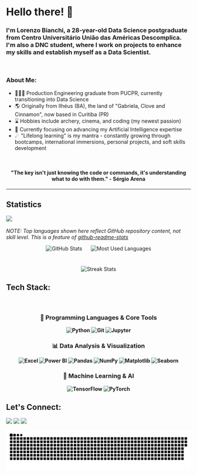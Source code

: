 # Hello there! 👋 

### I'm Lorenzo Bianchi, a 28-year-old Data Science postgraduate from Centro Universitário União das Américas Descomplica. I'm also a DNC student, where I work on projects to enhance my skills and establish myself as a Data Scientist.

<br/>

### About Me:

* 👩🏻‍🎓 Production Engineering graduate from PUCPR, currently transitioning into Data Science
* 🌎 Originally from Ilhéus (BA), the land of "Gabriela, Clove and Cinnamon", now based in Curitiba (PR)
* ⌛ Hobbies include archery, cinema, and coding (my newest passion)
* 🚀 Currently focusing on advancing my Artificial Intelligence expertise
* ☄ "Lifelong learning" is my mantra - constantly growing through bootcamps, international immersions, personal projects, and soft skills development

<br/>

<h4 align="center">"The key isn't just knowing the code or commands, it's understanding what to do with them." - Sérgio Arena </h4>

--------------------------------------------------------------

## Statistics
![](https://komarev.com/ghpvc/?username=Laurentius96&color=blue&style=flat&label=Profile+Views)

_NOTE: Top languages shown here reflect GitHub repository content, not skill level. This is a feature of [github-readme-stats](https://github.com/anuraghazra/github-readme-stats)_

<div align="center">

  <!-- Primeira linha: Stats e Most Used Languages, mesma altura -->
  <img
    align="top"
    height="200"
    style="margin-right: 10px;"
    src="https://github-readme-stats.vercel.app/api?username=Laurentius96&show_icons=true&count_private=true&hide_border=true&include_all_commits=true&theme=yeblu&cache_seconds=7200"
    alt="GitHub Stats"
  />
  <img
    align="top"
    height="200"
    style="margin-left: 10px;"
    src="https://github-readme-stats.vercel.app/api/top-langs/?username=Laurentius96&layout=compact&langs_count=8&hide_border=true&theme=yeblu&cache_seconds=7200"
    alt="Most Used Languages"
  />

  <!-- Segunda linha: Streak Stats, aproximado da primeira linha -->
  <br />
  <img
    align="top"
    height="200"
    style="margin-top: 8px;"
    src="https://github-readme-streak-stats.herokuapp.com/?user=Laurentius96&hide_border=true&theme=yeblu"
    alt="Streak Stats"
  />

</div>




## Tech Stack:

<h4 align="center"> 
<div style="display: inline_block"><br>

### 🔹 Programming Languages & Core Tools
![Python](https://img.shields.io/badge/Python-3776AB?style=for-the-badge&logo=python&logoColor=white)
![Git](https://img.shields.io/badge/Git-F05032?style=for-the-badge&logo=git&logoColor=white)
![Jupyter](https://img.shields.io/badge/Jupyter-F37626?style=for-the-badge&logo=jupyter&logoColor=white)

### 📊 Data Analysis & Visualization
![Excel](https://img.shields.io/badge/Excel-217346?style=for-the-badge&logo=microsoft-excel&logoColor=white)
![Power BI](https://img.shields.io/badge/Power_BI-F2C811?style=for-the-badge&logo=powerbi&logoColor=black)
![Pandas](https://img.shields.io/badge/Pandas-150458?style=for-the-badge&logo=pandas&logoColor=white)
![NumPy](https://img.shields.io/badge/NumPy-013243?style=for-the-badge&logo=numpy&logoColor=white)
![Matplotlib](https://img.shields.io/badge/Matplotlib-11557c?style=for-the-badge&logo=python&logoColor=white)
![Seaborn](https://img.shields.io/badge/Seaborn-3776AB?style=for-the-badge&logo=python&logoColor=white)

### 🤖 Machine Learning & AI
![TensorFlow](https://img.shields.io/badge/TensorFlow-FF6F00?style=for-the-badge&logo=tensorflow&logoColor=white)
![PyTorch](https://img.shields.io/badge/PyTorch-EE4C2C?style=for-the-badge&logo=pytorch&logoColor=white)

</div>
</h4>


## Let's Connect:
<div> 
  <a href="https://www.instagram.com/cb.lorenzo/" target="_blank"><img src="https://img.shields.io/badge/-Instagram-%23E4405F?style=for-the-badge&logo=instagram&logoColor=white" target="_blank"></a>
  <a href = "mailto:bianchi92@hotmail.com"><img src="https://img.shields.io/badge/Microsoft_Outlook-0078D4?style=for-the-badge&logo=microsoft-outlook&logoColor=white"></a>
  <a href="https://www.linkedin.com/in/cb-lorenzo/" target="_blank"><img src="https://img.shields.io/badge/-LinkedIn-%230077B5?style=for-the-badge&logo=linkedin&logoColor=white" target="_blank"></a> 

<div align="left">
  <!-- Seus outros cards e estatísticas aqui -->

  ![Snake animation](https://github.com/Laurentius96/Laurentius96/blob/output/github-contribution-grid-snake.svg)
</div>


  
<!-- 
 ![Snake animation](https://github.com/Laurentius96/Laurentius96/blob/output/github-contribution-grid-snake.svg)
</div>

-->

<!--
**Laurentius96/Laurentius96** is a ✨ _special_ ✨ repository because its `README.md` (this file) appears on your GitHub profile.

Here are some ideas to get you started:

- 🔭 I’m currently working on ...
- 🌱 I’m currently learning ...
- 👯 I’m looking to collaborate on ...
- 🤔 I’m looking for help with ...
- 💬 Ask me about ...
- 📫 How to reach me: ...
- 😄 Pronouns: ...
- ⚡ Fun fact: ... 
        
<div>
  <a href="https://github.com/rafaballerini">
  <img height="180em" src="https://github-readme-stats.vercel.app/api?username=Laurentius96&show_icons=true&count_private=true&hide_border=true&include_all_commits=true&theme=yeblu"/>
  <img height="180em" src="https://github-readme-stats.vercel.app/api/top-langs?username=brunoemferreira&layout=compact&langs_count=20&hide_border=true&theme=yeblu"/>
  <img height="180em" src="https://github-readme-streak-stats.herokuapp.com/?user=Laurentius96&hide_border=true&theme=yeblu"/>
</div>        
        
-->
